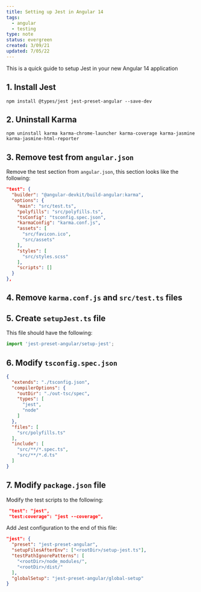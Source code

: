 ```yaml
---
title: Setting up Jest in Angular 14
tags:
  - angular
  - testing
type: note
status: evergreen
created: 3/09/21
updated: 7/05/22
---
```


This is a quick guide to setup Jest in your new Angular 14 application

## 1. Install Jest

```shell
npm install @types/jest jest-preset-angular --save-dev
```

## 2. Uninstall Karma

```shell
npm uninstall karma karma-chrome-launcher karma-coverage karma-jasmine karma-jasmine-html-reporter
```

## 3. Remove test from `angular.json`

Remove the test section from `angular.json`, this section looks like the following:

```json
"test": {
  "builder": "@angular-devkit/build-angular:karma",
  "options": {
	"main": "src/test.ts",
	"polyfills": "src/polyfills.ts",
	"tsConfig": "tsconfig.spec.json",
	"karmaConfig": "karma.conf.js",
	"assets": [
	  "src/favicon.ico",
	  "src/assets"
	],
	"styles": [
	  "src/styles.scss"
	],
	"scripts": []
  }
},
```

## 4. Remove `karma.conf.js` and `src/test.ts` files

## 5. Create `setupJest.ts` file

This file should have the following:

```typescript
import 'jest-preset-angular/setup-jest';
```

## 6. Modify `tsconfig.spec.json`

```json
{
  "extends": "./tsconfig.json",
  "compilerOptions": {
    "outDir": "./out-tsc/spec",
    "types": [
      "jest",
      "node"
    ]
  },
  "files": [
    "src/polyfills.ts"
  ],
  "include": [
    "src/**/*.spec.ts",
    "src/**/*.d.ts"
  ]
}
```

## 7. Modify `package.json` file

Modify the test scripts to the following:

```json
 "test": "jest",
 "test:coverage": "jest --coverage",
```

Add Jest configuration to the end of this file:

```json
"jest": {  
  "preset": "jest-preset-angular",  
  "setupFilesAfterEnv": ["<rootDir>/setup-jest.ts"],  
  "testPathIgnorePatterns": [  
    "<rootDir>/node_modules/",  
    "<rootDir>/dist/"  
  ],  
  "globalSetup": "jest-preset-angular/global-setup" 
}
```
